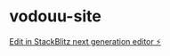 # vodouu-site

[Edit in StackBlitz next generation editor ⚡️](https://stackblitz.com/~/github.com/daisuke-ai/vodouu-site)